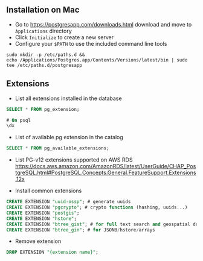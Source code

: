 ## Installation on Mac

- Go to https://postgresapp.com/downloads.html download and move to `Applications` directory
- Click `Initialize` to create a new server
- Configure your `$PATH` to use the included command line tools
```shell
sudo mkdir -p /etc/paths.d &&
echo /Applications/Postgres.app/Contents/Versions/latest/bin | sudo tee /etc/paths.d/postgresapp
```

## Extensions

- List all extensions installed in the database
```sql
SELECT * FROM pg_extension;

# On psql
\dx
```

- List of available pg extension in the catalog

```sql
SELECT * FROM pg_available_extensions;
```

- List PG-v12 extensions supported on AWS RDS 
https://docs.aws.amazon.com/AmazonRDS/latest/UserGuide/CHAP_PostgreSQL.html#PostgreSQL.Concepts.General.FeatureSupport.Extensions.12x

- Install common extensions
```sql
CREATE EXTENSION "uuid-ossp"; # generate uuids
CREATE EXTENSION "pgcrypto"; # crypto functions (hashing, uuids...)
CREATE EXTENSION "postgis";
CREATE EXTENSION "hstore";
CREATE EXTENSION "btree_gist"; # for full text search and geospatial datatypes
CREATE EXTENSION "btree_gin"; # for JSONB/hstore/arrays
```

- Remove extension 
```sql
DROP EXTENSION "{extension name}";
```
